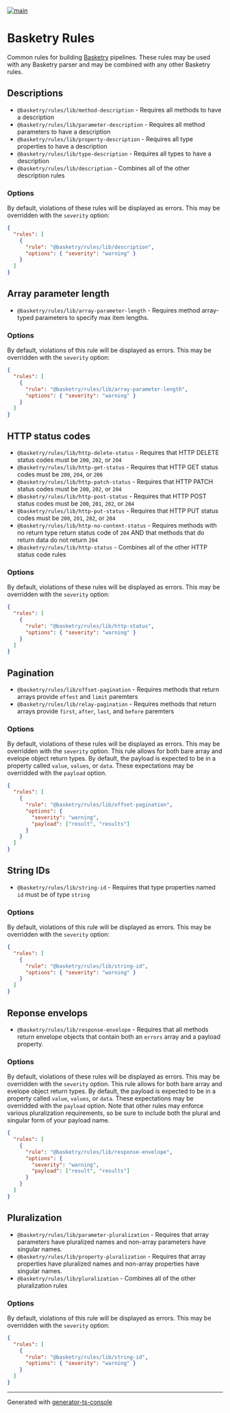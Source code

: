 [![main](https://github.com/basketry/rules/workflows/build/badge.svg?branch=main&event=push)](https://github.com/basketry/rules/actions?query=workflow%3Abuild+branch%3Amain+event%3Apush)

# Basketry Rules

Common rules for building [Basketry](https://github.com/basketry/basketry) pipelines. These rules may be used with any Basketry parser and may be combined with any other Basketry rules.

## Descriptions

- `@basketry/rules/lib/method-description` - Requires all methods to have a description
- `@basketry/rules/lib/parameter-description` - Requires all method parameters to have a description
- `@basketry/rules/lib/property-description` - Requires all type properties to have a description
- `@basketry/rules/lib/type-description` - Requires all types to have a description
- `@basketry/rules/lib/description` - Combines all of the other description rules

### Options

By default, violations of these rules will be displayed as errors. This may be overridden with the `severity` option:

```json
{
  "rules": [
    {
      "rule": "@basketry/rules/lib/description",
      "options": { "severity": "warning" }
    }
  ]
}
```

## Array parameter length

- `@basketry/rules/lib/array-parameter-length` - Requires method array-typed parameters to specify max item lengths.

### Options

By default, violations of this rule will be displayed as errors. This may be overridden with the `severity` option:

```json
{
  "rules": [
    {
      "rule": "@basketry/rules/lib/array-parameter-length",
      "options": { "severity": "warning" }
    }
  ]
}
```

## HTTP status codes

- `@basketry/rules/lib/http-delete-status` - Requires that HTTP DELETE status codes must be `200`, `202`, or `204`
- `@basketry/rules/lib/http-get-status` - Requires that HTTP GET status codes must be `200`, `204`, or `206`
- `@basketry/rules/lib/http-patch-status` - Requires that HTTP PATCH status codes must be `200`, `202`, or `204`
- `@basketry/rules/lib/http-post-status` - Requires that HTTP POST status codes must be `200`, `201`, `202`, or `204`
- `@basketry/rules/lib/http-put-status` - Requires that HTTP PUT status codes must be `200`, `201`, `202`, or `204`
- `@basketry/rules/lib/http-no-content-status` - Requires methods with no return type return status code of `204` AND that methods that do return data do not return `204`
- `@basketry/rules/lib/http-status` - Combines all of the other HTTP status code rules

### Options

By default, violations of these rules will be displayed as errors. This may be overridden with the `severity` option:

```json
{
  "rules": [
    {
      "rule": "@basketry/rules/lib/http-status",
      "options": { "severity": "warning" }
    }
  ]
}
```

## Pagination

- `@basketry/rules/lib/offset-pagination` - Requires methods that return arrays provide `offest` and `limit` paremters
- `@basketry/rules/lib/relay-pagination` - Requires methods that return arrays provide `first`, `after`, `last`, and `before` paremters

### Options

By default, violations of these rules will be displayed as errors. This may be overridden with the `severity` option. This rule allows for both bare array and evelope object return types. By default, the payload is expected to be in a property called `value`, `values`, or `data`. These expectations may be overridded with the `payload` option.

```json
{
  "rules": [
    {
      "rule": "@basketry/rules/lib/offset-pagination",
      "options": {
        "severity": "warning",
        "payload": ["result", "results"]
      }
    }
  ]
}
```

## String IDs

- `@basketry/rules/lib/string-id` - Requires that type properties named `id` must be of type `string`

### Options

By default, violations of this rule will be displayed as errors. This may be overridden with the `severity` option:

```json
{
  "rules": [
    {
      "rule": "@basketry/rules/lib/string-id",
      "options": { "severity": "warning" }
    }
  ]
}
```

## Reponse envelops

- `@basketry/rules/lib/response-envelope` - Requires that all methods return envelope objects that contain both an `errors` array and a payload property.

### Options

By default, violations of these rules will be displayed as errors. This may be overridden with the `severity` option. This rule allows for both bare array and evelope object return types. By default, the payload is expected to be in a property called `value`, `values`, or `data`. These expectations may be overridded with the `payload` option. Note that other rules may enforce various pluralization requirements, so be sure to include both the plural and singular form of your payload name.

```json
{
  "rules": [
    {
      "rule": "@basketry/rules/lib/response-envelope",
      "options": {
        "severity": "warning",
        "payload": ["result", "results"]
      }
    }
  ]
}
```

## Pluralization

- `@basketry/rules/lib/parameter-pluralization` - Requires that array parameters have pluralized names and non-array parameters have singular names.
- `@basketry/rules/lib/property-pluralization` - Requires that array properties have pluralized names and non-array properties have singular names.
- `@basketry/rules/lib/pluralization` - Combines all of the other pluralization rules

### Options

By default, violations of this rule will be displayed as errors. This may be overridden with the `severity` option:

```json
{
  "rules": [
    {
      "rule": "@basketry/rules/lib/string-id",
      "options": { "severity": "warning" }
    }
  ]
}
```

---

Generated with [generator-ts-console](https://www.npmjs.com/package/generator-ts-console)
